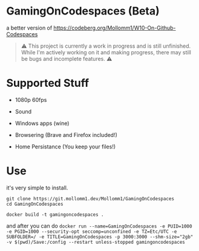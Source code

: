 # GamingOnCodespaces (Beta)

a better version of https://codeberg.org/Mollomm1/W10-On-Github-Codespaces

> ⚠️ This project is currently a work in progress and is still unfinished. While I'm actively working on it and making progress, there may still be bugs and incomplete features. ⚠️

# Supported Stuff

* 1080p 60fps

* Sound

* Windows apps (wine)

* Browsering (Brave and Firefox included!)

* Home Persistance (You keep your files!)

# Use

it's very simple to install.

```
git clone https://git.mollomm1.dev/Mollomm1/GamingOnCodespaces
cd GamingOnCodespaces
```

`docker build -t gamingoncodespaces .`

and after you can do 
`docker run --name=GamingOnCodespaces -e PUID=1000 -e PGID=1000 --security-opt seccomp=unconfined -e TZ=Etc/UTC -e SUBFOLDER=/ -e TITLE=GamingOnCodespaces -p 3000:3000 --shm-size="2gb" -v $(pwd)/Save:/config --restart unless-stopped gamingoncodespaces`